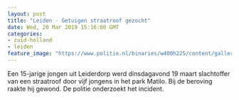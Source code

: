 ```yaml
---
layout: post
title: "Leiden - Getuigen straatroof gezocht"
date: Wed, 20 Mar 2019 15:16:00 GMT
categories: 
- zuid-holland 
- leiden 
feature_image: "https://www.politie.nl/binaries/w400h225/content/gallery/politie/stockfotos/infra-en-voertuigen/motorfiets-met-helm.jpg"
---
```


Een 15-jarige jongen uit Leiderdorp werd dinsdagavond 19 maart slachtoffer van een straatroof door vijf jongens in het park Matilo. Bij de beroving raakte hij gewond. De politie onderzoekt het incident.

